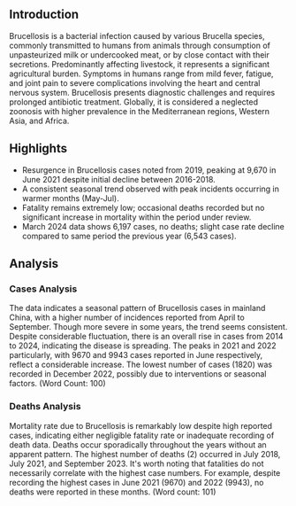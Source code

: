 ## Introduction

Brucellosis is a bacterial infection caused by various Brucella species, commonly transmitted to humans from animals through consumption of unpasteurized milk or undercooked meat, or by close contact with their secretions. Predominantly affecting livestock, it represents a significant agricultural burden. Symptoms in humans range from mild fever, fatigue, and joint pain to severe complications involving the heart and central nervous system. Brucellosis presents diagnostic challenges and requires prolonged antibiotic treatment. Globally, it is considered a neglected zoonosis with higher prevalence in the Mediterranean regions, Western Asia, and Africa.

## Highlights

- Resurgence in Brucellosis cases noted from 2019, peaking at 9,670 in June 2021 despite initial decline between 2016-2018.<br/>
- A consistent seasonal trend observed with peak incidents occurring in warmer months (May-Jul).<br/>
- Fatality remains extremely low; occasional deaths recorded but no significant increase in mortality within the period under review.<br/>
- March 2024 data shows 6,197 cases, no deaths; slight case rate decline compared to same period the previous year (6,543 cases).


## Analysis

### Cases Analysis
The data indicates a seasonal pattern of Brucellosis cases in mainland China, with a higher number of incidences reported from April to September. Though more severe in some years, the trend seems consistent. Despite considerable fluctuation, there is an overall rise in cases from 2014 to 2024, indicating the disease is spreading. The peaks in 2021 and 2022 particularly, with 9670 and 9943 cases reported in June respectively, reflect a considerable increase. The lowest number of cases (1820) was recorded in December 2022, possibly due to interventions or seasonal factors.
(Word Count: 100)

### Deaths Analysis
Mortality rate due to Brucellosis is remarkably low despite high reported cases, indicating either negligible fatality rate or inadequate recording of death data. Deaths occur sporadically throughout the years without an apparent pattern. The highest number of deaths (2) occurred in July 2018, July 2021, and September 2023. It's worth noting that fatalities do not necessarily correlate with the highest case numbers. For example, despite recording the highest cases in June 2021 (9670) and 2022 (9943), no deaths were reported in these months.
(Word count: 101)
